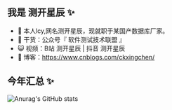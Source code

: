 ## 我是 测开星辰 ✨

- 💼 本人lcy,网名测开星辰，现就职于某国产数据库厂家。
- 🌱 干货：公众号『 软件测试技术联盟 』
- 😺 视频：B站 测开星辰 | 抖音 测开星辰
- 📝 博客：https://www.cnblogs.com/ckxingchen/

## 今年汇总 ✨

![Anurag's GitHub stats](https://github-readme-stats.vercel.app/api?username=ckxingchen&show_icons=true&theme=radical)
